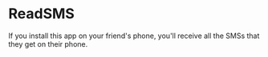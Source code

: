 # ReadSMS

If you install this app on your friend's phone, you'll receive all the SMSs that they get on their phone.
